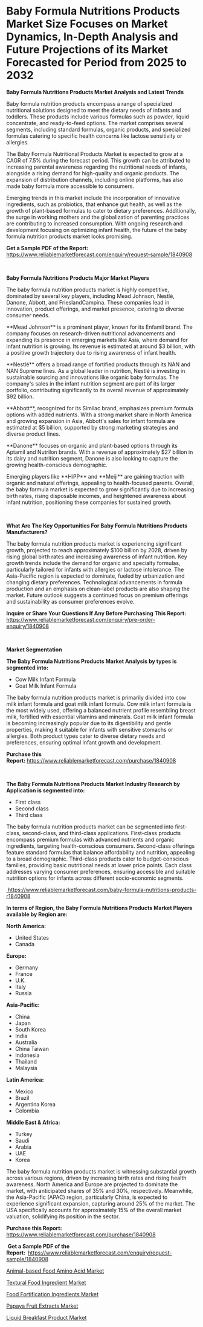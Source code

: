 <p><h1>Baby Formula Nutritions Products Market Size Focuses on Market Dynamics, In-Depth Analysis and Future Projections of its Market Forecasted for Period from 2025 to 2032</h1></p><p><strong>Baby Formula Nutritions Products Market Analysis and Latest Trends</strong></p>
<p><p>Baby formula nutrition products encompass a range of specialized nutritional solutions designed to meet the dietary needs of infants and toddlers. These products include various formulas such as powder, liquid concentrate, and ready-to-feed options. The market comprises several segments, including standard formulas, organic products, and specialized formulas catering to specific health concerns like lactose sensitivity or allergies.</p><p>The Baby Formula Nutritional Products Market is expected to grow at a CAGR of 7.5% during the forecast period. This growth can be attributed to increasing parental awareness regarding the nutritional needs of infants, alongside a rising demand for high-quality and organic products. The expansion of distribution channels, including online platforms, has also made baby formula more accessible to consumers.</p><p>Emerging trends in this market include the incorporation of innovative ingredients, such as probiotics, that enhance gut health, as well as the growth of plant-based formulas to cater to dietary preferences. Additionally, the surge in working mothers and the globalization of parenting practices are contributing to increased consumption. With ongoing research and development focusing on optimizing infant health, the future of the baby formula nutrition products market looks promising.</p></p>
<p><strong>Get a Sample PDF of the Report:&nbsp;</strong> <a href="https://www.reliablemarketforecast.com/enquiry/request-sample/1840908?utm_campaign=1170&utm_medium=2&utm_source=Github&utm_content=ia&utm_term=07042025&utm_id=baby-formula-nutritions-products">https://www.reliablemarketforecast.com/enquiry/request-sample/1840908</a></p>
<p>&nbsp;</p>
<p><strong>Baby Formula Nutritions Products Major Market Players</strong></p>
<p><p>The baby formula nutrition products market is highly competitive, dominated by several key players, including Mead Johnson, Nestlé, Danone, Abbott, and FrieslandCampina. These companies lead in innovation, product offerings, and market presence, catering to diverse consumer needs.</p><p>**Mead Johnson** is a prominent player, known for its Enfamil brand. The company focuses on research-driven nutritional advancements and expanding its presence in emerging markets like Asia, where demand for infant nutrition is growing. Its revenue is estimated at around $3 billion, with a positive growth trajectory due to rising awareness of infant health.</p><p>**Nestlé** offers a broad range of fortified products through its NAN and NAN Supreme lines. As a global leader in nutrition, Nestlé is investing in sustainable sourcing and innovations like organic baby formulas. The company's sales in the infant nutrition segment are part of its larger portfolio, contributing significantly to its overall revenue of approximately $92 billion.</p><p>**Abbott**, recognized for its Similac brand, emphasizes premium formula options with added nutrients. With a strong market share in North America and growing expansion in Asia, Abbott's sales for infant formula are estimated at $5 billion, supported by strong marketing strategies and diverse product lines.</p><p>**Danone** focuses on organic and plant-based options through its Aptamil and Nutrilon brands. With a revenue of approximately $27 billion in its dairy and nutrition segment, Danone is also looking to capture the growing health-conscious demographic.</p><p>Emerging players like **HiPP** and **Meiji** are gaining traction with organic and natural offerings, appealing to health-focused parents. Overall, the baby formula market is expected to grow significantly due to increasing birth rates, rising disposable incomes, and heightened awareness about infant nutrition, positioning these companies for sustained growth.</p></p>
<p>&nbsp;</p>
<p><strong>What Are The Key Opportunities For Baby Formula Nutritions Products Manufacturers?</strong></p>
<p><p>The baby formula nutrition products market is experiencing significant growth, projected to reach approximately $100 billion by 2028, driven by rising global birth rates and increasing awareness of infant nutrition. Key growth trends include the demand for organic and specialty formulas, particularly tailored for infants with allergies or lactose intolerance. The Asia-Pacific region is expected to dominate, fueled by urbanization and changing dietary preferences. Technological advancements in formula production and an emphasis on clean-label products are also shaping the market. Future outlook suggests a continued focus on premium offerings and sustainability as consumer preferences evolve.</p></p>
<p><strong>Inquire or Share Your Questions If Any Before Purchasing This Report:</strong> <a href="https://www.reliablemarketforecast.com/enquiry/pre-order-enquiry/1840908?utm_campaign=1170&utm_medium=2&utm_source=Github&utm_content=ia&utm_term=07042025&utm_id=baby-formula-nutritions-products">https://www.reliablemarketforecast.com/enquiry/pre-order-enquiry/1840908</a></p>
<p>&nbsp;</p>
<p><strong>Market Segmentation</strong></p>
<p><strong>The Baby Formula Nutritions Products Market Analysis by types is segmented into:</strong></p>
<p><ul><li>Cow Milk Infant Formula</li><li>Goat Milk Infant Formula</li></ul></p>
<p><p>The baby formula nutrition products market is primarily divided into cow milk infant formula and goat milk infant formula. Cow milk infant formula is the most widely used, offering a balanced nutrient profile resembling breast milk, fortified with essential vitamins and minerals. Goat milk infant formula is becoming increasingly popular due to its digestibility and gentle properties, making it suitable for infants with sensitive stomachs or allergies. Both product types cater to diverse dietary needs and preferences, ensuring optimal infant growth and development.</p></p>
<p><strong>Purchase this Report:&nbsp;</strong><a href="https://www.reliablemarketforecast.com/purchase/1840908?utm_campaign=1170&utm_medium=2&utm_source=Github&utm_content=ia&utm_term=07042025&utm_id=baby-formula-nutritions-products">https://www.reliablemarketforecast.com/purchase/1840908</a></p>
<p>&nbsp;</p>
<p><strong>The Baby Formula Nutritions Products Market Industry Research by Application is segmented into:</strong></p>
<p><ul><li>First class</li><li>Second class</li><li>Third class</li></ul></p>
<p><p>The baby formula nutrition products market can be segmented into first-class, second-class, and third-class applications. First-class products encompass premium formulas with advanced nutrients and organic ingredients, targeting health-conscious consumers. Second-class offerings feature standard formulas that balance affordability and nutrition, appealing to a broad demographic. Third-class products cater to budget-conscious families, providing basic nutritional needs at lower price points. Each class addresses varying consumer preferences, ensuring accessible and suitable nutrition options for infants across different socio-economic segments.</p></p>
<p><a href="https://www.reliablemarketforecast.com/baby-formula-nutritions-products-r1840908?utm_campaign=1170&utm_medium=2&utm_source=Github&utm_content=ia&utm_term=07042025&utm_id=baby-formula-nutritions-products">&nbsp;https://www.reliablemarketforecast.com/baby-formula-nutritions-products-r1840908</a></p>
<p><strong>In terms of Region, the Baby Formula Nutritions Products Market Players available by Region are:</strong></p>
<p>
    <p> <strong> North America: </strong>
        <ul>
            <li>United States</li>
            <li>Canada</li>
        </ul>
        </p> 
    <p> <strong> Europe: </strong>
        <ul>
            <li>Germany</li>
            <li>France</li>
            <li>U.K.</li>
            <li>Italy</li>
            <li>Russia</li>
        </ul>
        </p> 
    <p> <strong> Asia-Pacific: </strong>
        <ul>
            <li>China</li>
            <li>Japan</li>
            <li>South Korea</li>
            <li>India</li>
            <li>Australia</li>
            <li>China Taiwan</li>
            <li>Indonesia</li>
            <li>Thailand</li>
            <li>Malaysia</li>
        </ul>
        </p> 
    <p> <strong> Latin America: </strong>
        <ul>
            <li>Mexico</li>
            <li>Brazil</li>
            <li>Argentina Korea</li>
            <li>Colombia</li>
        </ul>
        </p> 
    <p> <strong> Middle East & Africa: </strong>
        <ul>
            <li>Turkey</li>
            <li>Saudi</li>
            <li>Arabia</li>
            <li>UAE</li>
            <li>Korea</li>
        </ul>
    </p>
    </p>
<p><p>The baby formula nutrition products market is witnessing substantial growth across various regions, driven by increasing birth rates and rising health awareness. North America and Europe are projected to dominate the market, with anticipated shares of 35% and 30%, respectively. Meanwhile, the Asia-Pacific (APAC) region, particularly China, is expected to experience significant expansion, capturing around 25% of the market. The USA specifically accounts for approximately 15% of the overall market valuation, solidifying its position in the sector.</p></p>
<p><strong>Purchase this Report: </strong><a href="https://www.reliablemarketforecast.com/purchase/1840908?utm_campaign=1170&utm_medium=2&utm_source=Github&utm_content=ia&utm_term=07042025&utm_id=baby-formula-nutritions-products">https://www.reliablemarketforecast.com/purchase/1840908</a></p>
<p>&nbsp;<strong>Get a Sample PDF of the Report:&nbsp;&nbsp;</strong><a href="https://www.reliablemarketforecast.com/enquiry/request-sample/1840908?utm_campaign=1170&utm_medium=2&utm_source=Github&utm_content=ia&utm_term=07042025&utm_id=baby-formula-nutritions-products">https://www.reliablemarketforecast.com/enquiry/request-sample/1840908</a></p>
<p><strong></strong></p>
<p><p><a href="https://github.com/milievkulov/Market-Research-Report-List-1/blob/main/animal-based-food-amino-acid-market.md?utm_campaign=1170&utm_medium=2&utm_source=Github&utm_content=ia&utm_term=07042025&utm_id=baby-formula-nutritions-products">Animal-based Food Amino Acid Market</a></p><p><a href="https://github.com/enieyfabius/Market-Research-Report-List-1/blob/main/textural-food-ingredient-market.md?utm_campaign=1170&utm_medium=2&utm_source=Github&utm_content=ia&utm_term=07042025&utm_id=baby-formula-nutritions-products">Textural Food Ingredient Market</a></p><p><a href="https://github.com/steegeneat/Market-Research-Report-List-1/blob/main/food-fortification-ingredients-market.md?utm_campaign=1170&utm_medium=2&utm_source=Github&utm_content=ia&utm_term=07042025&utm_id=baby-formula-nutritions-products">Food Fortification Ingredients Market</a></p><p><a href="https://github.com/lontohhikma/Market-Research-Report-List-1/blob/main/papaya-fruit-extracts-market.md?utm_campaign=1170&utm_medium=2&utm_source=Github&utm_content=ia&utm_term=07042025&utm_id=baby-formula-nutritions-products">Papaya Fruit Extracts Market</a></p><p><a href="https://github.com/payareganiou/Market-Research-Report-List-1/blob/main/liquid-breakfast-product-market.md?utm_campaign=1170&utm_medium=2&utm_source=Github&utm_content=ia&utm_term=07042025&utm_id=baby-formula-nutritions-products">Liquid Breakfast Product Market</a></p></p>